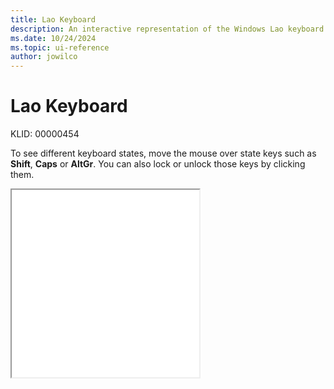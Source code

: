 ```yaml
---
title: Lao Keyboard
description: An interactive representation of the Windows Lao keyboard. To see different keyboard states, click or move the mouse over the state keys.
ms.date: 10/24/2024
ms.topic: ui-reference
author: jowilco
---
```


# Lao Keyboard

KLID: 00000454

To see different keyboard states, move the mouse over state keys such as **Shift**, **Caps** or **AltGr**. You can also lock or unlock those keys by clicking them.

<iframe src="kbdlao.html" height="300"></iframe>
